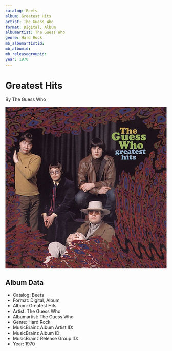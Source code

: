 ```yaml
---
catalog: Beets
album: Greatest Hits
artist: The Guess Who
format: Digital, Album
albumartist: The Guess Who
genre: Hard Rock
mb_albumartistid: 
mb_albumid: 
mb_releasegroupid: 
year: 1970
---
```


# Greatest Hits

By The Guess Who

![](../../assets/beetscovers/The_Guess_Who-Greatest_Hits.jpg)

## Album Data

- Catalog: Beets
- Format: Digital, Album
- Album: Greatest Hits
- Artist: The Guess Who
- Albumartist: The Guess Who
- Genre: Hard Rock
- MusicBrainz Album Artist ID: 
- MusicBrainz Album ID: 
- MusicBrainz Release Group ID: 
- Year: 1970

